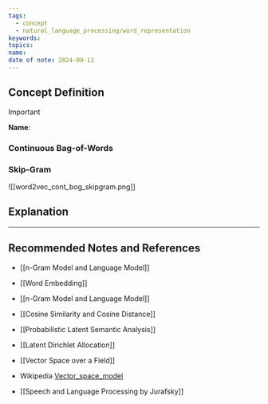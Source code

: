 ```yaml
---
tags:
  - concept
  - natural_language_processing/word_representation
keywords: 
topics: 
name: 
date of note: 2024-09-12
---
```


## Concept Definition

>[!important]
>**Name**: 



### Continuous Bag-of-Words




### Skip-Gram


![[word2vec_cont_bog_skipgram.png]]

## Explanation





-----------
##  Recommended Notes and References


- [[n-Gram Model and Language Model]]
- [[Word Embedding]]
- [[n-Gram Model and Language Model]]
- [[Cosine Similarity and Cosine Distance]]


- [[Probabilistic Latent Semantic Analysis]]
- [[Latent Dirichlet Allocation]]

- [[Vector Space over a Field]]

- Wikipedia [Vector_space_model](https://en.wikipedia.org/wiki/Vector_space_model)
- [[Speech and Language Processing by Jurafsky]] 